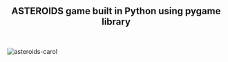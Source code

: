 <h2 align="center">ASTEROIDS game built in Python using pygame library</h2>
<br/>


![asteroids-carol](https://github.com/user-attachments/assets/a567ff6d-fbd0-4a98-8eed-eb47c3112a41)
